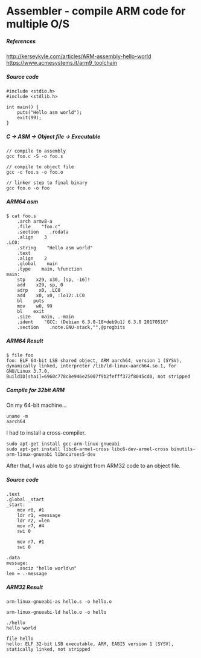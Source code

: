 # Assembler - compile ARM code for multiple O/S
##### References
http://kerseykyle.com/articles/ARM-assembly-hello-world
https://www.acmesystems.it/arm9_toolchain
##### Source code
```
#include <stdio.h>
#include <stdlib.h>

int main() {
    puts("Hello asm world");
    exit(99);
}
```
##### C -> ASM -> Object file -> Executable
```
// compile to assembly
gcc foo.c -S -o foo.s

// compile to object file
gcc -c foo.s -o foo.o

// linker step to final binary
gcc foo.o -o foo

```
##### ARM64 asm
```
$ cat foo.s
    .arch armv8-a
    .file    "foo.c"
    .section    .rodata
    .align    3
.LC0:
    .string    "Hello asm world"
    .text
    .align    2
    .global    main
    .type    main, %function
main:
    stp    x29, x30, [sp, -16]!
    add    x29, sp, 0
    adrp    x0, .LC0
    add    x0, x0, :lo12:.LC0
    bl    puts
    mov    w0, 99
    bl    exit
    .size    main, .-main
    .ident    "GCC: (Debian 6.3.0-18+deb9u1) 6.3.0 20170516"
    .section    .note.GNU-stack,"",@progbits
 ```
##### ARM64 Result
```
$ file foo
foo: ELF 64-bit LSB shared object, ARM aarch64, version 1 (SYSV), dynamically linked, interpreter /lib/ld-linux-aarch64.so.1, for GNU/Linux 3.7.0, BuildID[sha1]=6960c778c8e946e25007f9b2fefff372f8045cd0, not stripped
```
##### Compile for 32bit ARM
On my 64-bit machine...

```
uname -m
aarch64
```
I had to install a cross-compiler.
```
sudo apt-get install gcc-arm-linux-gnueabi
sudo apt-get install libc6-armel-cross libc6-dev-armel-cross binutils-arm-linux-gnueabi libncurses5-dev
```
After that, I was able to go straight from ARM32 code to an object file.

##### Source code
```
.text            
.global _start
_start:
    mov r0, #1
    ldr r1, =message
    ldr r2, =len
    mov r7, #4
    swi 0

    mov r7, #1
    swi 0

.data
message:
    .asciz "hello world\n"
len = .-message     
```
##### ARM32 Result
```
arm-linux-gnueabi-as hello.s -o hello.o

arm-linux-gnueabi-ld hello.o -o hello

./hello
hello world

file hello
hello: ELF 32-bit LSB executable, ARM, EABI5 version 1 (SYSV), statically linked, not stripped
```

